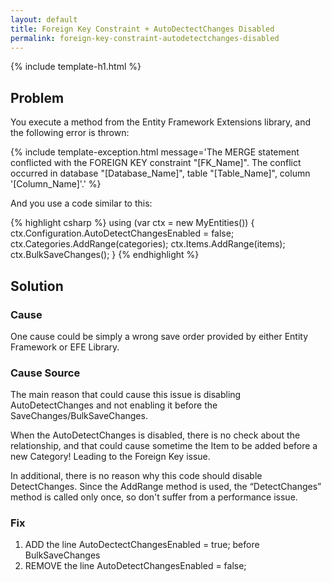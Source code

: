 ```yaml
---
layout: default
title: Foreign Key Constraint + AutoDectectChanges Disabled
permalink: foreign-key-constraint-autodetectchanges-disabled
---
```


{% include template-h1.html %}

## Problem

You execute a method from the Entity Framework Extensions library, and the following error is thrown:

{% include template-exception.html message='The MERGE statement conflicted with the FOREIGN KEY constraint "[FK_Name]". The conflict occurred in database "[Database_Name]", table "[Table_Name]", column \'[Column_Name]\'.' %}

And you use a code similar to this:

{% highlight csharp %}
using (var ctx = new MyEntities())
{
	ctx.Configuration.AutoDetectChangesEnabled = false;
	ctx.Categories.AddRange(categories);
	ctx.Items.AddRange(items);
	ctx.BulkSaveChanges();
}
{% endhighlight %}

## Solution

### Cause

One cause could be simply a wrong save order provided by either Entity Framework or EFE Library.

### Cause Source
The main reason that could cause this issue is disabling AutoDetectChanges and not enabling it before the SaveChanges/BulkSaveChanges.

When the AutoDetectChanges is disabled, there is no check about the relationship, and that could cause sometime the Item to be added before a new Category! Leading to the Foreign Key issue.

In additional, there is no reason why this code should disable DetectChanges. Since the AddRange method is used, the “DetectChanges” method is called only once, so don't suffer from a performance issue.

### Fix

1.	ADD the line AutoDectectChangesEnabled = true; before BulkSaveChanges
2.	REMOVE the line AutoDetectChangesEnabled = false;
